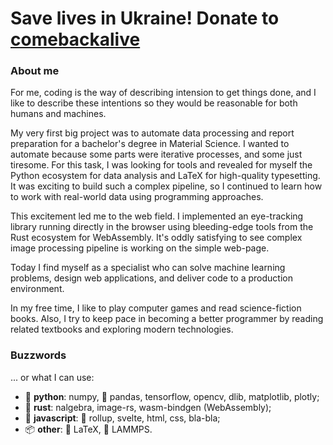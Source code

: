 # Save lives in Ukraine! Donate to [comebackalive](https://www.comebackalive.in.ua/donate)


### About me

For me, coding is the way of describing intension to get things done, and I like to describe these intentions so they would be reasonable for both humans and machines.

My very first big project was to automate data processing and report preparation for a bachelor's degree in Material Science. I wanted to automate because some parts were iterative processes, and some just tiresome. For this task, I was looking for tools and revealed for myself the Python ecosystem for data analysis and LaTeX for high-quality typesetting. It was exciting to build such a complex pipeline, so I continued to learn how to work with real-world data using programming approaches.

This excitement led me to the web field. I implemented an eye-tracking library running directly in the browser using bleeding-edge tools from the Rust ecosystem for WebAssembly. It's oddly satisfying to see complex image processing pipeline is working on the simple web-page.

Today I find myself as a specialist who can solve machine learning problems, design web applications, and deliver code to a production environment.

In my free time, I like to play computer games and read science-fiction books. Also, I try to keep pace in becoming a better programmer by reading related textbooks and exploring modern technologies.


### Buzzwords

... or what I can use:

- 🐍 **python**: numpy, 🐼 pandas, tensorflow, opencv, dlib, matplotlib, plotly;
- 🦀 **rust**: nalgebra, image-rs, wasm-bindgen (WebAssembly);
- 📜 **javascript**: 🍣 rollup, svelte, html, css, bla-bla;
- 📦 **other**: 📑 LaTeX, 🔬 LAMMPS.
